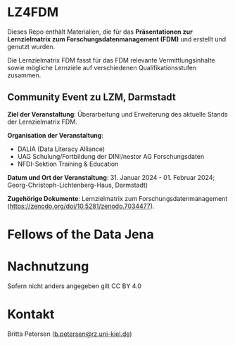 # LZ4FDM
Dieses Repo enthält Materialien, die für das **Präsentationen zur Lernzielmatrix zum Forschungsdatenmanagement (FDM)** und erstellt und genutzt wurden. 

Die Lernzielmatrix FDM fasst für das FDM relevante Vermittlungsinhalte sowie mögliche Lernziele auf verschiedenen Qualifikationsstufen zusammen. 

## Community Event zu LZM, Darmstadt

**Ziel der Veranstaltung**:
Überarbeitung und Erweiterung des aktuelle Stands der Lernzielmatrix FDM. 

**Organisation der Veranstaltung**:
* DALIA (Data Literacy Alliance)
* UAG Schulung/Fortbildung der DINI/nestor AG Forschungsdaten 
* NFDI-Sektion Training & Education

**Datum und Ort der Veranstaltung**:
31. Januar 2024 - 01. Februar 2024; Georg-Christoph-Lichtenberg-Haus, Darmstadt) 

**Zugehörige Dokumente**:
Lernzielmatrix zum Forschungsdatenmanagement (https://zenodo.org/doi/10.5281/zenodo.7034477).

# Fellows of the Data Jena

# Nachnutzung
Sofern nicht anders angegeben gilt CC BY 4.0

# Kontakt
Britta Petersen (b.petersen@rz.uni-kiel.de)









